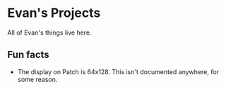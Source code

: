 # Evan's Projects
All of Evan's things live here.

## Fun facts
* The display on Patch is 64x128. This isn't documented anywhere, for some reason.